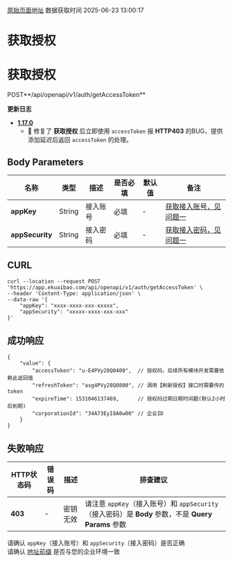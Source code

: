[原始页面地址](https://docs.ekuaibao.com/docs/open-api/getting-started/auth)
数据获取时间 2025-06-23 13:00:17

# 获取授权

# 获取授权

POST**/api/openapi/v1/auth/getAccessToken**

**更新日志**

  * [**1.17.0**](/updateLog/update-log#1170)
    * 🐞 修复了 **获取授权** 后立即使用 `accessToken` 报 **HTTP403** 的BUG，提供添加延迟后返回 `accessToken` 的处理。



## Body Parameters​

名称| 类型| 描述| 是否必填| 默认值| 备注  
---|---|---|---|---|---  
**appKey**|  String| 接入账号| 必填| -| [获取接入账号，见问题一](/docs/open-api/getting-started/question-answer)  
**appSecurity**|  String| 接入密码| 必填| -| [获取接入密码，见问题一](/docs/open-api/getting-started/question-answer)  
  
## CURL​
    
    
    curl --location --request POST 'https://app.ekuaibao.com/api/openapi/v1/auth/getAccessToken' \  
    --header 'Content-Type: application/json' \  
    --data-raw '{  
        "appKey": "xxxx-xxxx-xxx-xxxxx",  
        "appSecurity": "xxxxx-xxxx-xxx-xxx"  
    }'  
    

## 成功响应​
    
    
    {  
        "value": {  
            "accessToken": "u-E4PVy28Q0400",  // 授权码，后续所有模块开发需要依赖此返回值  
            "refreshToken": "asg4PVy28Q0800", // 调用【刷新授权】接口时需要传的token  
            "expireTime": 1531046137469,      // 授权码过期日期时间戳(默认2小时后到期)  
            "corporationId": "34A73EyI8A0w00" // 企业ID  
        }  
    }  
    

## 失败响应​

HTTP状态码| 错误码| 描述| 排查建议  
---|---|---|---  
**403**|  -| 密钥无效| 请注意 `appKey`（接入账号）和 `appSecurity`（接入密码）是 **Body** 参数，不是 **Query Params** 参数  
请确认 `appKey`（接入账号）和 `appSecurity`（接入密码）是否正确  
请确认 [地址前缀](/docs/open-api/getting-started/origin#curl) 是否与您的企业环境一致
